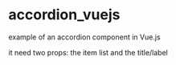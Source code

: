 # accordion_vuejs
example of an accordion component in Vue.js

it need two props: the item list and the title/label 
